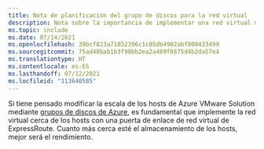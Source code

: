 ```yaml
---
title: Nota de planificación del grupo de discos para la red virtual
description: Nota sobre la importancia de implementar una red virtual más cerca de los hosts de Azure VMware Solution.
ms.topic: include
ms.date: 07/14/2021
ms.openlocfilehash: 39bcf823a71852396c1c05db4902abf000433499
ms.sourcegitcommit: 75ad40bab1b3f90bb2ea2a489f8875d4b2da57e4
ms.translationtype: HT
ms.contentlocale: es-ES
ms.lasthandoff: 07/12/2021
ms.locfileid: "113640585"
---
```

Si tiene pensado modificar la escala de los hosts de Azure VMware Solution mediante [grupos de discos de Azure](../../virtual-machines/disks-pools.md), es fundamental que implemente la red virtual cerca de los hosts con una puerta de enlace de red virtual de ExpressRoute.  Cuanto más cerca esté el almacenamiento de los hosts, mejor será el rendimiento.